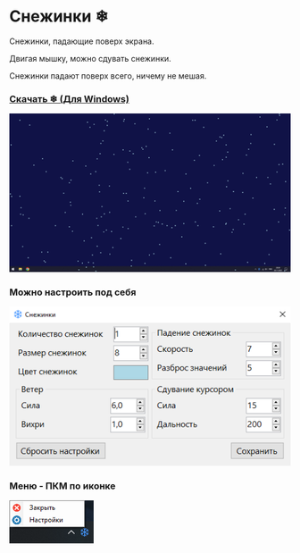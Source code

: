 # Снежинки ❄
Снежинки, падающие поверх экрана. 

Двигая мышку, можно сдувать снежинки.

Снежинки падают поверх всего, ничему не мешая.

### [Скачать ❄ (Для Windows)](https://github.com/MixelTe/SnowFlakes/releases/download/v1.0/SnowFlakes.exe)

![](./docs/screenshot.png)

### Можно настроить под себя
![](./docs/settings.png)

### Меню - ПКМ по иконке
![](./docs/menu.png)
